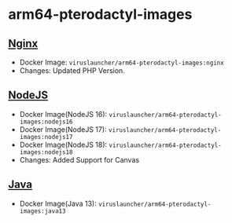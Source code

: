 # arm64-pterodactyl-images

## [Nginx](https://github.com/VirusLauncher/arm64-pterodactyl-images/nginx)
- Docker Image: `viruslauncher/arm64-pterodactyl-images:nginx`
- Changes: Updated PHP Version.

## [NodeJS](https://github.com/VirusLauncher/arm64-pterodactyl-images/nodejs16)
- Docker Image(NodeJS 16): `viruslauncher/arm64-pterodactyl-images:nodejs16`
- Docker Image(NodeJS 17): `viruslauncher/arm64-pterodactyl-images:nodejs17`
- Docker Image(NodeJS 18): `viruslauncher/arm64-pterodactyl-images:nodejs18`
- Changes: Added Support for Canvas

## [Java](https://github.com/VirusLauncher/arm64-pterodactyl-images/java13)
- Docker Image(Java 13): `viruslauncher/arm64-pterodactyl-images:java13`
